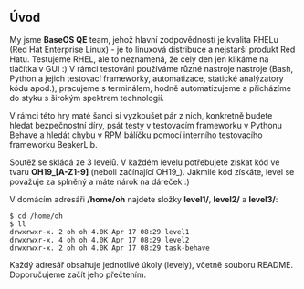 ## Úvod

My jsme **BaseOS QE** team, jehož hlavní zodpovědností je kvalita RHELu (Red Hat Enterprise Linux) - je to linuxová distribuce a nejstarší produkt Red Hatu. Testujeme RHEL, ale to neznamená, že cely den jen klikáme na tlačítka v GUI :)  V rámci testováni používáme různé nastroje nastroje (Bash, Python a jejich testovací frameworky, automatizace, statické analýzatory kódu apod.), pracujeme s terminálem, hodně automatizujeme a přicházíme do styku s širokým spektrem technologií.
 
V rámci této hry maté šanci si vyzkoušet pár z nich, konkretně budete hledat bezpečnostní díry, psát testy v testovacím frameworku v Pythonu Behave a hledát chybu v RPM bálíčku pomocí interního testovacího frameworku BeakerLib. 

Soutěž se skládá ze 3 levelů. V každém levelu potřebujete získat kód ve tvaru **OH19\_[A-Z1-9]** (neboli začínající OH19_). Jakmile kód získáte, level se považuje za splněný a máte nárok na dáreček :)

V domácím adresáři **/home/oh** najdete složky **level1/**, **level2/** a **level3/**:

```
$ cd /home/oh
$ ll
drwxrwxr-x. 2 oh oh 4.0K Apr 17 08:29 level1
drwxrwxr-x. 4 oh oh 4.0K Apr 17 08:29 level2
drwxrwxr-x. 2 oh oh 4.0K Apr 17 08:29 task-behave
```

Každý adresář obsahuje jednotlivé úkoly (levely), včetně souboru README. Doporučujeme začít jeho přečtením.
